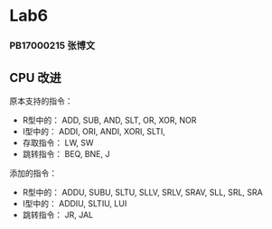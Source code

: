 # Lab6

### PB17000215 张博文

## CPU 改进

原本支持的指令：
- R型中的： ADD, SUB, AND, SLT, OR, XOR, NOR
- I型中的： ADDI, ORI, ANDI, XORI, SLTI,
- 存取指令： LW, SW
- 跳转指令： BEQ, BNE, J

添加的指令：
- R型中的： ADDU, SUBU, SLTU, SLLV, SRLV, SRAV, SLL, SRL, SRA <!-- ir[15:11]<-ir[20:16]<<shamt(ir[10:6]) -->
- I型中的： ADDIU, SLTIU, LUI <!--rt<-imm<<16 -->
- 跳转指令： JR, JAL